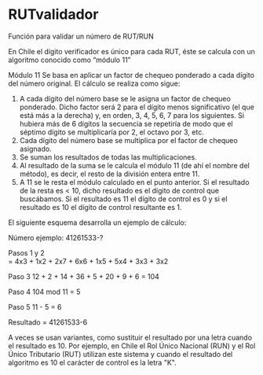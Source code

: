 # RUTvalidador
Función para validar un número de RUT/RUN

En Chile el dígito verificador es único para cada RUT, éste se calcula con un algoritmo conocido como “módulo 11”

Módulo 11 
Se basa en aplicar un factor de chequeo ponderado a cada dígito del número original. El cálculo se realiza como sigue:

1. A cada dígito del número base se le asigna un factor de chequeo ponderado. Dicho factor será 2 para el dígito menos significativo (el que está más a la derecha) y, en orden, 3, 4, 5, 6, 7 para los siguientes. Si hubiera más de 6 dígitos la secuencia se repetiría de modo que el séptimo dígito se multiplicaría por 2, el octavo por 3, etc.
2. Cada dígito del número base se multiplica por el factor de chequeo asignado.
3. Se suman los resultados de todas las multiplicaciones.
4. Al resultado de la suma se le calcula el módulo 11 (de ahí el nombre del método), es decir, el resto de la división entera entre 11.
5. A 11 se le resta el módulo calculado en el punto anterior. Si el resultado de la resta es < 10, dicho resultado es el dígito de control que buscábamos. Si el resultado es 11 el dígito de control es 0 y si el resultado es 10 el dígito de control resultante es 1.

El siguiente esquema desarrolla un ejemplo de cálculo:

Número ejemplo: 41261533-?

Pasos 1 y 2  
 = 4x3 + 1x2 + 2x7 + 6x6 + 1x5 + 5x4 + 3x3 + 3x2   

Paso 3   12 + 2 + 14 + 36 + 5 + 20 + 9 + 6 = 104

Paso 4   104 mod 11 = 5 

Paso 5   11 - 5 = 6

Resultado = 41261533-6

A veces se usan variantes, como sustituir el resultado por una letra cuando el resultado es 10. Por ejemplo, en Chile el Rol Único Nacional (RUN) y el Rol Único Tributario (RUT) utilizan este sistema y cuando el resultado del algoritmo es 10 el carácter de control es la letra "K".
